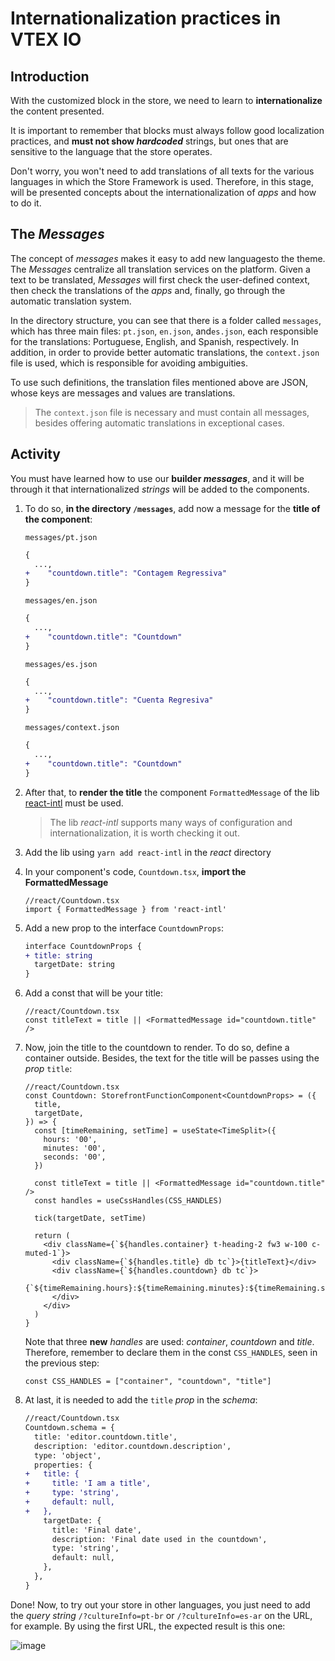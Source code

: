 # Internationalization practices in VTEX IO

## Introduction

With the customized block in the store, we need to learn to **internationalize** the content presented.

It is important to remember that blocks must always follow good localization practices, and **must not show *hardcoded*** strings, but ones that are sensitive to the language that the store operates.

Don't worry, you won't need to add translations of all texts for the various languages in which the Store Framework is used. Therefore, in this stage, will be presented concepts about the internationalization of _apps_ and how to do it.

## The _Messages_

The concept of _messages_ makes it easy to add new languages ​​to the theme. The _Messages_ centralize all translation services on the platform. Given a text to be translated, _Messages_ will first check the user-defined context, then check the translations of the _apps_ and, finally, go through the automatic translation system.

In the directory structure, you can see that there is a folder called `messages`, which has three main files: `pt.json`, `en.json`, and`es.json`, each responsible for the translations: Portuguese, English, and Spanish, respectively. In addition, in order to provide better automatic translations, the `context.json` file is used, which is responsible for avoiding ambiguities.

To use such definitions, the translation files mentioned above are JSON, whose keys are messages and values ​​are translations.

> The `context.json` file is necessary and must contain all messages, besides offering automatic translations in exceptional cases.

## Activity

You must have learned how to use our **builder _messages_**, and it will be through it that internationalized _strings_ will be added to the components.

1. To do so, **in the directory `/messages`**, add now a message for the **title of the component**:

   `messages/pt.json`

   ```diff
   {
     ...,
   +	"countdown.title": "Contagem Regressiva"
   }
   ```

   `messages/en.json`

   ```diff
   {
     ...,
   +	"countdown.title": "Countdown"
   }
   ```

   `messages/es.json`

   ```diff
   {
     ...,
   +	"countdown.title": "Cuenta Regresiva"
   }
   ```

   `messages/context.json`

   ```diff
   {
     ...,
   +	"countdown.title": "Countdown"
   }
   ```

2. After that, to **render the title** the component `FormattedMessage` of the lib [react-intl](https://github.com/formatjs/react-intl) must be used.

   > The lib _react-intl_ supports many ways of configuration and internationalization, it is worth checking it out.

3. Add the lib using `yarn add react-intl` in the _react_ directory

4. In your component's code, `Countdown.tsx`, **import the FormattedMessage**

   ```tsx
   //react/Countdown.tsx
   import { FormattedMessage } from 'react-intl'
   ```

5. Add a new prop to the interface `CountdownProps`:
    ```diff
    interface CountdownProps {
    + title: string
      targetDate: string
    }
    ```

6. Add a const that will be your title:

   ```tsx
   //react/Countdown.tsx
   const titleText = title || <FormattedMessage id="countdown.title" />
   ```

7. Now, join the title to the countdown to render. To do so, define a container outside. Besides, the text for the title will be passes using the _prop_ `title`:

   ```tsx
   //react/Countdown.tsx
   const Countdown: StorefrontFunctionComponent<CountdownProps> = ({
     title,
     targetDate,
   }) => {
     const [timeRemaining, setTime] = useState<TimeSplit>({
       hours: '00',
       minutes: '00',
       seconds: '00',
     })

     const titleText = title || <FormattedMessage id="countdown.title" />
     const handles = useCssHandles(CSS_HANDLES)

     tick(targetDate, setTime)

     return (
       <div className={`${handles.container} t-heading-2 fw3 w-100 c-muted-1`}>
         <div className={`${handles.title} db tc`}>{titleText}</div>
         <div className={`${handles.countdown} db tc`}>
           {`${timeRemaining.hours}:${timeRemaining.minutes}:${timeRemaining.seconds}`}
         </div>
       </div>
     )
   }
   ```

   Note that three **new** _handles_ are used: _container_, _countdown_ and _title_. Therefore, remember to declare them in the const `CSS_HANDLES`, seen in the previous step:

   ```tsx
   const CSS_HANDLES = ["container", "countdown", "title"]
   ```

8. At last, it is needed to add the `title` _prop_ in the _schema_:

   ```diff
   //react/Countdown.tsx
   Countdown.schema = {
     title: 'editor.countdown.title',
     description: 'editor.countdown.description',
     type: 'object',
     properties: {
   +   title: {
   +     title: 'I am a title',
   +     type: 'string',
   +     default: null,
   +   },
       targetDate: {
         title: 'Final date',
         description: 'Final date used in the countdown',
         type: 'string',
         default: null,
       },
     },
   }
   ```

Done! Now, to try out your store in other languages, you just need to add the _query string_ `/?cultureInfo=pt-br` or `/?cultureInfo=es-ar` on the URL, for example. By using the first URL, the expected result is this one:

![image](https://user-images.githubusercontent.com/19495917/80527977-99057880-896b-11ea-9305-8921d580a1f1.png)
